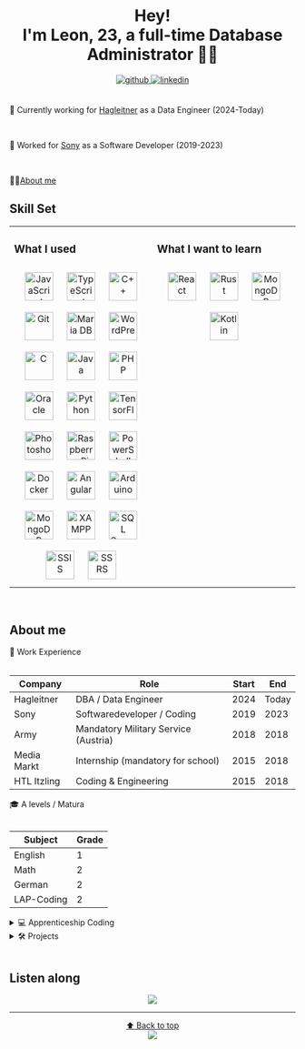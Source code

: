 <div id='tophead' align="center"> 
  
  # Hey! <br/> I'm Leon, 23, a full-time Database Administrator 👨‍💻
  </div>  

<div align="center">
<a href="https://github.com/LeonDiendorfer" target="_blank">
<img src=https://img.shields.io/badge/github-%2324292e.svg?&style=for-the-badge&logo=github&logoColor=white alt=github style="margin-bottom: 5px;" />
</a>
<a href="https://linkedin.com/in/leon-diendorfer-507279256" target="_blank">
<img src=https://img.shields.io/badge/linkedin-%231E77B5.svg?&style=for-the-badge&logo=linkedin&logoColor=white alt=linkedin style="margin-bottom: 5px;" />
</a>
</div>  

<br/> 

🔭 Currently working for [Hagleitner](https://www.hagleitner.com/en/) as a Data Engineer (2024-Today)

<br/> 

🌱 Worked for [Sony](https://www.sonydadc.com/) as a Software Developer (2019-2023)

<br/> 

🙋‍♂️[About me](#about-me)


    
## Skill Set  
<table><tr><td valign="top" width="50%">



### What I used  
<div align="center">  
<a href="https://www.javascript.com/" target="_blank"><img style="margin: 10px" src="https://profilinator.rishav.dev/skills-assets/javascript-original.svg" alt="JavaScript" height="50" /></a>  
<a href="https://www.typescriptlang.org/" target="_blank"><img style="margin: 10px" src="https://profilinator.rishav.dev/skills-assets/typescript-original.svg" alt="TypeScript" height="50" /></a>  
<a href="https://www.cplusplus.com/" target="_blank"><img style="margin: 10px" src="https://profilinator.rishav.dev/skills-assets/cplusplus-original.svg" alt="C++" height="50" /></a>  
<a href="https://github.com/" target="_blank"><img style="margin: 10px" src="https://profilinator.rishav.dev/skills-assets/git-scm-icon.svg" alt="Git" height="50" /></a>  
<a href="https://mariadb.org/" target="_blank"><img style="margin: 10px" src="https://profilinator.rishav.dev/skills-assets/mariadb.png" alt="Maria DB" height="50" /></a>  
<a href="https://wordpress.com/" target="_blank"><img style="margin: 10px" src="https://profilinator.rishav.dev/skills-assets/wordpress.png" alt="WordPress" height="50" /></a>  
<a href="https://www.cprogramming.com/" target="_blank"><img style="margin: 10px" src="https://profilinator.rishav.dev/skills-assets/c-original.svg" alt="C" height="50" /></a>  
<a href="https://www.java.com/" target="_blank"><img style="margin: 10px" src="https://profilinator.rishav.dev/skills-assets/java-original-wordmark.svg" alt="Java" height="50" /></a>  
<a href="https://www.php.net/" target="_blank"><img style="margin: 10px" src="https://profilinator.rishav.dev/skills-assets/php-original.svg" alt="PHP" height="50" /></a>  
<a href="https://www.oracle.com/in/index.html" target="_blank"><img style="margin: 10px" src="https://profilinator.rishav.dev/skills-assets/oracle-original.svg" alt="Oracle" height="50" /></a>  
<a href="https://www.python.org/" target="_blank"><img style="margin: 10px" src="https://profilinator.rishav.dev/skills-assets/python-original.svg" alt="Python" height="50" /></a>  
<a href="https://www.tensorflow.org/" target="_blank"><img style="margin: 10px" src="https://profilinator.rishav.dev/skills-assets/tensorflow-icon.svg" alt="TensorFlow" height="50" /></a>  
<a href="https://www.adobe.com/in/products/photoshop.html" target="_blank"><img style="margin: 10px" src="https://profilinator.rishav.dev/skills-assets/photoshop-plain.svg" alt="Photoshop" height="50" /></a>  
<a href="https://www.raspberrypi.org/" target="_blank"><img style="margin: 10px" src="https://profilinator.rishav.dev/skills-assets/raspberrypi.png" alt="Raspberry Pi" height="50" /></a>  
<a href="https://docs.microsoft.com/en-us/powershell/" target="_blank"><img style="margin: 10px" src="https://profilinator.rishav.dev/skills-assets/powershell.png" alt="PowerShell" height="50" /></a>  
<a href="https://www.docker.com/" target="_blank"><img style="margin: 10px" src="https://profilinator.rishav.dev/skills-assets/docker-original-wordmark.svg" alt="Docker" height="50" /></a>  
<a href="https://angular.io/" target="_blank"><img style="margin: 10px" src="https://profilinator.rishav.dev/skills-assets/angularjs-original.svg" alt="Angular" height="50" /></a>  
<a href="https://www.arduino.cc/" target="_blank"><img style="margin: 10px" src="https://profilinator.rishav.dev/skills-assets/arduino.png" alt="Arduino" height="50" /></a>
<a href="https://www.mongodb.com/" target="_blank"><img style="margin: 10px" src="https://profilinator.rishav.dev/skills-assets/mongodb-original-wordmark.svg" alt="MongoDB" height="50" /></a>  
<a href="https://www.apachefriends.org/" target="_blank"><img style="margin: 10px" src="https://profilinator.rishav.dev/skills-assets/xampp.png" alt="XAMPP" height="50" /></a>  
<a href="https://www.microsoft.com/de-at/sql-server/sql-server-downloadssql " target="_blank"><img style="margin: 10px" src="https://upload.wikimedia.org/wikipedia/de/8/8c/Microsoft_SQL_Server_Logo.svg" alt="SQL Server" height="50" /></a>
<a href="https://learn.microsoft.com/de-de/sql/integration-services/sql-server-integration-services?view=sql-server-ver16" target="_blank"><img style="margin: 10px" src="https://miro.medium.com/v2/resize:fit:572/format:webp/1*OiQyMEkFAr7LSVKkJcidBA.jpeg" alt="SSIS" height="50" /></a>
<a href="https://learn.microsoft.com/de-de/sql/reporting-services/create-deploy-and-manage-mobile-and-paginated-reports?view=sql-server-ver16" target="_blank"><img style="margin: 10px" src="https://www.axioworks.com/images/SSRS_logo_square.jpg" alt="SSRS" height="50" /></a>
</div>

</td><td valign="top" width="50%">



### What I want to learn  
<div align="center">  
<a href="https://reactjs.org/" target="_blank"><img style="margin: 10px" src="https://profilinator.rishav.dev/skills-assets/react-original-wordmark.svg" alt="React" height="50" /></a>  
<a href="https://www.rust-lang.org/" target="_blank"><img style="margin: 10px" src="https://profilinator.rishav.dev/skills-assets/rust-plain.svg" alt="Rust" height="50" /></a>  
<a href="https://www.mongodb.com/" target="_blank"><img style="margin: 10px" src="https://profilinator.rishav.dev/skills-assets/mongodb-original-wordmark.svg" alt="MongoDB" height="50" /></a>  
<a href="https://kotlinlang.org/" target="_blank"><img style="margin: 10px" src="https://profilinator.rishav.dev/skills-assets/kotlinlang-icon.svg" alt="Kotlin" height="50" /></a>  
</div>

</td></tr></table>  

<br/>  


## About me

<summary>💼 Work Experience</summary>
<br/>  
  
| Company  | Role | Start |End 
| ------------- | ------------- | ------------- | ------------- |
| Hagleitner | DBA / Data Engineer | 2024 | Today |
| Sony | Softwaredeveloper / Coding  | 2019 | 2023 |
| Army | Mandatory Military Service (Austria)  | 2018 | 2018
| Media Markt | Internship (mandatory for school)  | 2015 | 2018
| HTL Itzling | Coding & Engineering | 2015 | 2018


<summary>🎓 A levels / Matura</summary>
  <br/>  
   
| Subject  | Grade |
| ------------- | ------------- |
| English | 1  |
| Math | 2  |
| German | 2  |
| LAP-Coding | 2  |


 <details><summary>💻 Apprenticeship Coding</summary>
   <br/>
   
Completed apprenticeship at **Sony** <br/>
Graduation grade / **LAP**: **2** <br/>
  
   
| Year  | Grade |
| ------------- | ------------- |
| 2023 | 1  |
| 2022 | 2 |
| 2020 | 1  |
| 2020 | 1  |
</details>


<details><summary>🛠️ Projects</summary>
  <br/>  
   
| Project  | For |
| ------------- | ------------- |
| Access-Request Creation and Managing System | Sony  |
| Quality-Check AI | Sony  |
| Multiple DB-Applications | Sony  |
| Application-Migrations | Sony  |
| DB-Migrations | Sony  |
| [Sudoku Battle (Graduation Project)](https://www.lbs4.salzburg.at/news/aktuelles/artikel/projekt-sudoku-battle-by-zinendo)  | Professional School  |

</details>



<br/>

## Listen along
<div align="center"><img src="https://spotify-github-profile.vercel.app/api/view?uid=leon.diendorfer&cover_image=false&theme=default&show_offline=false&background_color=121212&interchange=false&bar_color=53b14f&bar_color_cover=true" /></div>  

---
<div align="center">
  
[⬆️ Back to top](#tophead)      
<img src="https://komarev.com/ghpvc/?username=LeonDiendorfer&&style=flat-square" align="center" />
</div>  

<br />

<!---## -->
<!---<div align="center">Generated using <a href="https://profilinator.rishav.dev/" target="_blank">Github Profilinator</a></div>-->
